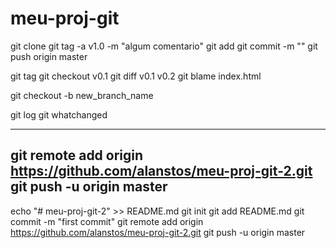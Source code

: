 # meu-proj-git

git clone <repositorio>
git tag -a v1.0 -m "algum comentario"
git add
git commit -m ""
git push origin master

git tag
git checkout v0.1
git diff v0.1 v0.2
git blame index.html

git checkout -b new_branch_name

git log
git whatchanged

--------------------------
git remote add origin https://github.com/alanstos/meu-proj-git-2.git
git push -u origin master
--------------------------
echo "# meu-proj-git-2" >> README.md
git init
git add README.md
git commit -m "first commit"
git remote add origin https://github.com/alanstos/meu-proj-git-2.git
git push -u origin master